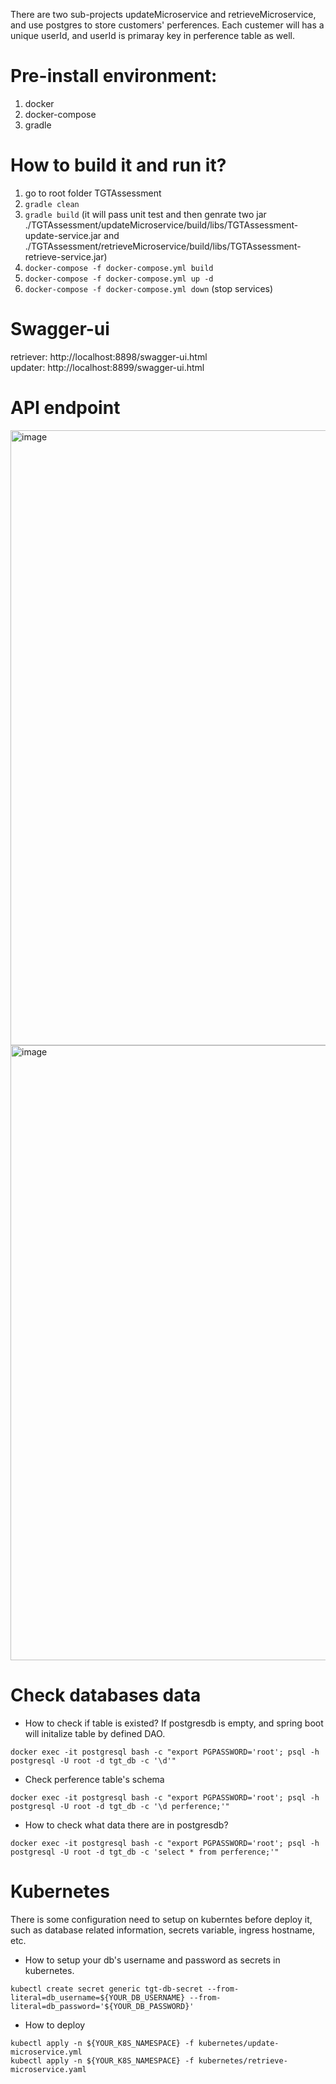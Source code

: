 There are two sub-projects updateMicroservice and retrieveMicroservice, and use postgres to store customers' perferences. Each custemer will has a unique userId, and userId is primaray key in perference table as well.

# Pre-install environment:
1. docker
2. docker-compose
3. gradle

# How to build it and run it?
1. go to root folder TGTAssessment
2. ```gradle clean```
3. ```gradle build```
   (it will pass unit test and then genrate two jar ./TGTAssessment/updateMicroservice/build/libs/TGTAssessment-update-service.jar and ./TGTAssessment/retrieveMicroservice/build/libs/TGTAssessment-retrieve-service.jar)
4. ```docker-compose -f docker-compose.yml build```
5. ```docker-compose -f docker-compose.yml up -d```
6. ```docker-compose -f docker-compose.yml down``` (stop services)

# Swagger-ui
retriever: http://localhost:8898/swagger-ui.html<br>
updater: http://localhost:8899/swagger-ui.html

# API endpoint
<img width="984" alt="image" src="https://user-images.githubusercontent.com/23376300/129463860-57b49ad2-7bd6-440b-8f29-7ac962b76cdd.png">
<img width="984" alt="image" src="https://user-images.githubusercontent.com/23376300/129463856-ebdb9539-4e02-4a42-8789-53382a0ab08c.png">


# Check databases data
- How to check if table is existed? If postgresdb is empty, and spring boot will initalize table by defined DAO.<br>
```
docker exec -it postgresql bash -c "export PGPASSWORD='root'; psql -h postgresql -U root -d tgt_db -c '\d'"
```
- Check perference table's schema<br>
```
docker exec -it postgresql bash -c "export PGPASSWORD='root'; psql -h postgresql -U root -d tgt_db -c '\d perference;'"
```
- How to check what data there are in postgresdb?<br>
```
docker exec -it postgresql bash -c "export PGPASSWORD='root'; psql -h postgresql -U root -d tgt_db -c 'select * from perference;'"
```


# Kubernetes
There is some configuration need to setup on kuberntes before deploy it, such as database related information, secrets variable, ingress hostname, etc.
- How to setup your db's username and password as secrets in kubernetes.<br>
```
kubectl create secret generic tgt-db-secret --from-literal=db_username=${YOUR_DB_USERNAME} --from-literal=db_password='${YOUR_DB_PASSWORD}'
```
- How to deploy<br>
```
kubectl apply -n ${YOUR_K8S_NAMESPACE} -f kubernetes/update-microservice.yml
kubectl apply -n ${YOUR_K8S_NAMESPACE} -f kubernetes/retrieve-microservice.yaml
```
